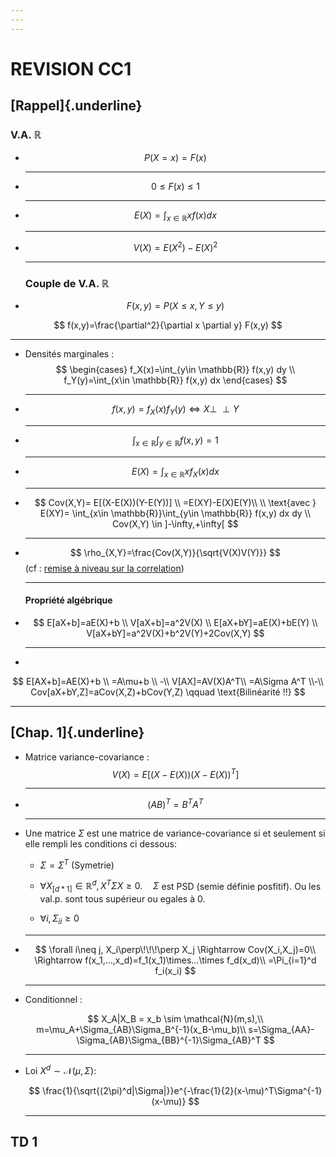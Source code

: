 ```yaml
---
---
---
```


# REVISION CC1

## [Rappel]{.underline}

### V.A. $\mathbb{R}$

-   $$
    P(X=x) = F(x)
    $$

    ------------------------------------------------------------------------

-   $$
    0 \leq F(x) \leq 1
    $$

    ------------------------------------------------------------------------

-   $$
    E(X)=\int_{x\in \mathbb{R}} xf(x) dx
    $$

    ------------------------------------------------------------------------

-   $$
    V(X)=E(X^2)-E(X)^2
    $$

    ------------------------------------------------------------------------

    ### Couple de V.A. $\mathbb{R}$

-   $$
    F(x,y)=P(X\leq x,Y\leq y) 
    $$

$$
f(x,y)=\frac{\partial^2}{\partial x \partial y} F(x,y)
$$

------------------------------------------------------------------------

-   Densités marginales :$$
    \begin{cases}
    f_X(x)=\int_{y\in \mathbb{R}} f(x,y) dy \\
    f_Y(y)=\int_{x\in \mathbb{R}} f(x,y) dx
    \end{cases}
    $$

    ------------------------------------------------------------------------

-   $$
    f(x,y)=f_X(x)f_Y(y) \Leftrightarrow X\perp\!\!\!\perp Y
    $$

    ------------------------------------------------------------------------

-   $$
    \int_{x\in \mathbb{R}}\int_{y\in \mathbb{R}} f(x,y)=1
    $$

    ------------------------------------------------------------------------

-   $$
    E(X)= \int_{x\in\mathbb{R}} xf_X(x) dx
    $$

    ------------------------------------------------------------------------

-   $$
    Cov(X,Y)= E[(X-E(X))(Y-E(Y))] \\
    =E(XY)-E(X)E(Y)\\
    \\
    \text{avec } E(XY)= \int_{x\in \mathbb{R}}\int_{y\in \mathbb{R}} f(x,y) dx dy \\
    Cov(X,Y) \in ]-\infty,+\infty[
    $$

    ------------------------------------------------------------------------

-   $$
    \rho_{X,Y}=\frac{Cov(X,Y)}{\sqrt{V(X)V(Y)}}
    $$ (cf : [remise à niveau sur la correlation](https://akhythmetic.github.io/mms/fiche_revision/ran_correlation.html))

    ------------------------------------------------------------------------

    #### Propriété algébrique

-   $$
    E[aX+b]=aE(X)+b \\
    V[aX+b]=a^2V(X) \\
    E[aX+bY]=aE(X)+bE(Y) \\
    V[aX+bY]=a^2V(X)+b^2V(Y)+2Cov(X,Y)
    $$

    ------------------------------------------------------------------------

-   

$$
E[AX+b]=AE(X)+b \\
=A\mu+b
\\ -\\
V[AX]=AV(X)A^T\\
=A\Sigma A^T
\\-\\
Cov[aX+bY,Z]=aCov(X,Z)+bCov(Y,Z) \qquad \text{Bilinéarité !!}
$$

------------------------------------------------------------------------

## [Chap. 1]{.underline}

-   Matrice variance-covariance :$$
    V(X)=E[(X-E(X))(X-E(X))^T]
    $$

    ------------------------------------------------------------------------

-   $$
    (AB)^T=B^TA^T
    $$

    ------------------------------------------------------------------------

-   Une matrice $\Sigma$ est une matrice de variance-covariance si et seulement si elle rempli les conditions ci dessous:

    -   $\Sigma=\Sigma^T$ (Symetrie)

    -   $\forall X_{[d*1]}\in \mathbb{R}^d,  X^T\Sigma X\geq 0.\quad \Sigma$ est PSD (semie définie posfitif). Ou les val.p. sont tous supérieur ou egales à 0.

    -   $\forall i, \Sigma_{ii} \geq0$

    ------------------------------------------------------------------------

-   $$
    \forall i\neq j, X_i\perp\!\!\!\perp X_j \Rightarrow Cov(X_i,X_j)=0\\
    \Rightarrow f(x_1,...,x_d)=f_1(x_1)\times...\times f_d(x_d)\\
    =\Pi_{i=1}^d f_i(x_i)
    $$

    ------------------------------------------------------------------------

-   Conditionnel :

    $$
    X_A|X_B = x_b \sim \mathcal{N}(m,s),\\
    m=\mu_A+\Sigma_{AB}\Sigma_B^{-1}(x_B-\mu_b)\\
    s=\Sigma_{AA}-\Sigma_{AB}\Sigma_{BB}^{-1}\Sigma_{AB}^T
    $$

    ------------------------------------------------------------------------

-   Loi $X^d\sim\mathcal{N}(\mu,\Sigma)$:

    $$
    \frac{1}{\sqrt{(2\pi)^d|\Sigma|}}e^{-\frac{1}{2}(x-\mu)^T\Sigma^{-1}(x-\mu)}
    $$

    ------------------------------------------------------------------------

## TD 1
